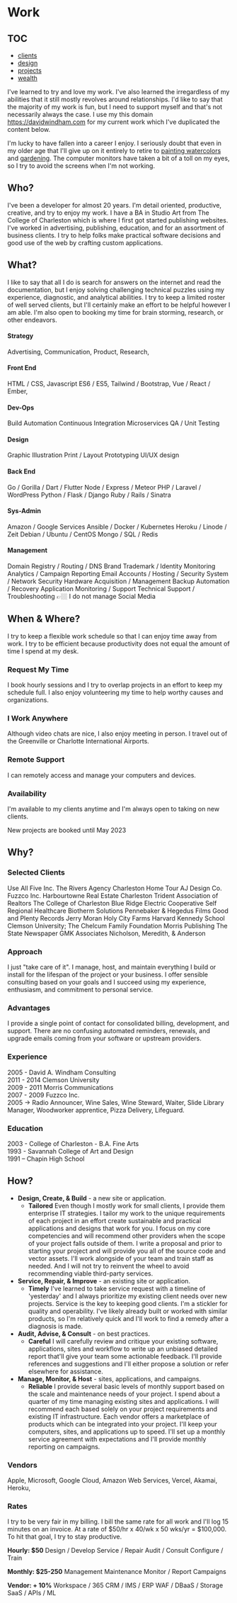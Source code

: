 # Work

## TOC

- [clients](clients.md)
- [design](design.md)
- [projects](projects/index.md)
- [wealth](wealth.md)

I've learned to try and love my work. I've also learned the irregardless of my abilities that it still mostly revolves around relationships. I'd like to say that the majority of my work is fun, but I need to support myself and that's not necessarily always the case. I use my this domain <https://davidwindham.com> for my current work which I've duplicated the content below.  

I'm lucky to have fallen into a career I enjoy. I seriously doubt that even in my older age that I'll give up on it entirely to retire to [painting watercolors](/notes/art) and [gardening](/notes/garden). The computer monitors have taken a bit of a toll on my eyes, so I try to avoid the screens when I'm not working. 

## Who?
I've been a developer for almost 20 years. I'm detail oriented, productive, creative, and try to enjoy my work. I have a BA in Studio Art from The College of Charleston which is where I first got started publishing websites. I've worked in advertising, publishing, education, and for an assortment of business clients. I try to help folks make practical software decisions and good use of the web by crafting custom applications.


## What?
I like to say that all I do is search for answers on the internet and read the documentation, but I enjoy solving challenging technical puzzles using my experience, diagnostic, and analytical abilities. I try to keep a limited roster of well served clients, but I'll certainly make an effort to be helpful however I am able. I'm also open to booking my time for brain storming, research, or other endeavors.

#### Strategy
Advertising, 
Communication, 
Product, 
Research, 
#### Front End
HTML / CSS, 
Javascript ES6 / ES5, 
Tailwind / Bootstrap, 
Vue / React / Ember, 
#### Dev-Ops
Build Automation
Continuous Integration
Microservices
QA / Unit Testing
#### Design
Graphic
Illustration
Print / Layout
Prototyping
UI/UX design
#### Back End
Go / Gorilla / Dart / Flutter
Node / Express / Meteor
PHP / Laravel / WordPress
Python / Flask / Django
Ruby / Rails / Sinatra
#### Sys-Admin
Amazon / Google Services
Ansible / Docker / Kubernetes
Heroku / Linode / Zeit
Debian / Ubuntu / CentOS
Mongo / SQL / Redis
#### Management
Domain Registry / Routing / DNS
Brand Trademark / Identity Monitoring
Analytics / Campaign Reporting
Email Accounts / Hosting / Security
System / Network Security
Hardware Acquisition / Management
Backup Automation / Recovery
Application Monitoring / Support
Technical Support / Troubleshooting
👉🏼 I do not manage Social Media

## When & Where?

I try to keep a flexible work schedule so that I can enjoy time away from work. I try to be efficient because productivity does not equal the amount of time I spend at my desk.

### Request My Time
I book hourly sessions and I try to overlap projects in an effort to keep my schedule full. I also enjoy volunteering my time to help worthy causes and organizations.

### I Work Anywhere
Although video chats are nice, I also enjoy meeting in person. I travel out of the Greenville or Charlotte International Airports.

### Remote Support
I can remotely access and manage your computers and devices.

### Availability
I'm available to my clients anytime and I'm always open to taking on new clients.

New projects are booked until May 2023

## Why?

### Selected Clients
Use All Five Inc.
The Rivers Agency
Charleston Home Tour
AJ Design Co.
Fuzzco Inc.
Harbourtowne Real Estate
Charleston Trident Association of Realtors
The College of Charleston
Blue Ridge Electric Cooperative
Self Regional Healthcare
Biotherm Solutions
Pennebaker & Hegedus Films
Good and Plenty Records
Jerry Moran
Holy City Farms
Harvard Kennedy School
Clemson University;
The Chelcum Family Foundation
Morris Publishing
The State Newspaper
GMK Associates
Nicholson, Meredith, & Anderson

### Approach
I just "take care of it". I manage, host, and maintain everything I build or install for the lifespan of the project or your business. I offer sensible consulting based on your goals and I succeed using my experience, enthusiasm, and commitment to personal service.

### Advantages
I provide a single point of contact for consolidated billing, development, and support. There are no confusing automated reminders, renewals, and upgrade emails coming from your software or upstream providers.

### Experience
2005 - David A. Windham Consulting  
2011 - 2014 Clemson University  
2009 - 2011 Morris Communications  
2007 - 2009 Fuzzco Inc.  
2005 -> Radio Announcer, Wine Sales, Wine Steward, Waiter, Slide Library Manager,   Woodworker apprentice, Pizza Delivery, Lifeguard. 

### Education
2003 - College of Charleston - B.A. Fine Arts  
1993 - Savannah College of Art and Design  
1991 – Chapin High School  

## How?

- **Design, Create, & Build** - a new site or application.  
  - **Tailored** Even though I mostly work for small clients, I provide them enterprise IT strategies. I tailor my work to the unique requirements of each project in an effort create sustainable and practical applications and designs that work for you. I focus on my core competencies and will recommend other providers when the scope of your project falls outside of them. I write a proposal and prior to starting your project and will provide you all of the source code and vector assets. I'll work alongside of your team and train staff as needed. And I will not try to reinvent the wheel to avoid recommending viable third-party services.
- **Service, Repair, & Improve** - an existing site or application. 
  - **Timely** I've learned to take service request with a timeline of 'yesterday' and I always prioritize my existing client needs over new projects. Service is the key to keeping good clients. I'm a stickler for quality and operability. I've likely already built or worked with similar products, so I'm relatively quick and I'll work to find a remedy after a diagnosis is made.
- **Audit, Advise, & Consult** - on best practices.  
  - **Careful** I will carefully review and critique your existing software, applications, sites and workflow to write up an unbiased detailed report that'll give your team some actionable feedback. I'll provide references and suggestions and I'll either propose a solution or refer elsewhere for assistance.
- **Manage, Monitor, & Host** - sites, applications, and campaigns.
  - **Reliable** I provide several basic levels of monthly support based on the scale and maintenance needs of your project. I spend about a quarter of my time managing existing sites and applications. I will recommend each based solely on your project requirements and existing IT infrastructure. Each vendor offers a marketplace of products which can be integrated into your project. I'll keep your computers, sites, and applications up to speed. I'll set up a monthly service agreement with expectations and I'll provide monthly reporting on campaigns.

### Vendors

Apple, 
Microsoft, 
Google Cloud, 
Amazon Web Services, 
Vercel, 
Akamai, 
Heroku, 

### Rates

I try to be very fair in my billing. I bill the same rate for all work and I'll log 15 minutes on an invoice. At a rate of $50/hr x 40/wk x 50 wks/yr = $100,000. To hit that goal, I try to stay productive.

**Hourly: $50**
Design / Develop
Service / Repair
Audit / Consult
Configure / Train

**Monthly: $25-250**
Management
Maintenance
Monitor / Report
Campaigns

**Vendor: + 10%**
Workspace / 365
CRM / IMS / ERP
WAF / DBaaS / Storage
SaaS / APIs / ML